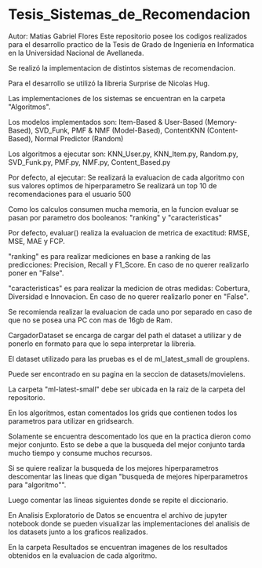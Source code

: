 # Tesis_Sistemas_de_Recomendacion

Autor: Matias Gabriel Flores
Este repositorio posee los codigos realizados para el desarrollo practico de la Tesis de Grado de Ingeniería en Informatica en la Universidad Nacional de Avellaneda.

Se realizó la implementacion de distintos sistemas de recomendacion.

Para el desarrollo se utilizó la libreria Surprise de Nicolas Hug.

Las implementaciones de los sistemas se encuentran en la carpeta "Algoritmos".

Los modelos implementados son: Item-Based & User-Based (Memory-Based), SVD_Funk, PMF & NMF (Model-Based), ContentKNN (Content-Based), Normal Predictor (Random)

Los algoritmos a ejecutar son: KNN_User.py, KNN_Item.py, Random.py, SVD_Funk.py, PMF.py, NMF.py, Content_Based.py

Por defecto, al ejecutar: Se realizará la evaluacion de cada algoritmo con sus valores optimos de hiperparametro
                          Se realizará un top 10 de recomendaciones para el usuario 500

Como los calculos consumen mucha memoria, en la funcion evaluar se pasan por parametro dos booleanos: "ranking" y "caracteristicas"

Por defecto, evaluar() realiza la evaluacion de metrica de exactitud: RMSE, MSE, MAE y FCP.

"ranking" es para realizar mediciones en base a ranking de las predicciones: Precision, Recall y F1_Score. En caso de no querer realizarlo poner en "False".

"caracteristicas" es para realizar la medicion de otras medidas: Cobertura, Diversidad e Innovacion. En caso de no querer realizarlo poner en "False".

Se recomienda realizar la evaluacion de cada uno por separado en caso de que no se posea una PC con mas de 16gb de Ram.

CargadorDataset se encarga de cargar del path el dataset a utilizar y de ponerlo en formato para que lo sepa interpretar la libreria.

El dataset utilizado para las pruebas es el de ml_latest_small de grouplens.

Puede ser encontrado en su pagina en la seccion de datasets/movielens.

La carpeta "ml-latest-small" debe ser ubicada en la raiz de la carpeta del repositorio.

En los algoritmos, estan comentados los grids que contienen todos los parametros para utilizar en gridsearch.

Solamente se encuentra descomentado los que en la practica dieron como mejor conjunto. Esto se debe a que la busqueda del mejor conjunto tarda mucho tiempo y consume muchos recursos.

Si se quiere realizar la busqueda de los mejores hiperparametros descomentar las lineas que digan "busqueda de mejores hiperparametros para "algoritmo"".

Luego comentar las lineas siguientes donde se repite el diccionario.

En Analisis Exploratorio de Datos se encuentra el archivo de jupyter notebook donde se pueden visualizar las implementaciones del analisis de los datasets junto a los graficos realizados.

En la carpeta Resultados se encuentran imagenes de los resultados obtenidos en la evaluacion de cada algoritmo.

